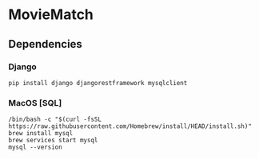 # MovieMatch
## Dependencies
### Django
```
pip install django djangorestframework mysqlclient
```
### MacOS [SQL]
```
/bin/bash -c "$(curl -fsSL https://raw.githubusercontent.com/Homebrew/install/HEAD/install.sh)"
brew install mysql
brew services start mysql
mysql --version
```
